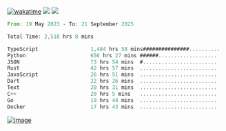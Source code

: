 [![wakatime](https://wakatime.com/badge/user/00eead22-fb14-4dd0-ab8a-3625cafbd50d.svg)](https://wakatime.com/@00eead22-fb14-4dd0-ab8a-3625cafbd50d)
![](https://komarev.com/ghpvc/?username=flatypus)
![](https://pixel.flatypus.me/flatypus?type=tracker)
<!--START_SECTION:waka-->

```rust
From: 19 May 2023 - To: 21 September 2025

Total Time: 2,518 hrs 8 mins

TypeScript                 1,484 hrs 58 mins###############..........   58.64 %
Python                     656 hrs 27 mins ######...................   25.92 %
JSON                       73 hrs 54 mins  #........................   02.92 %
Rust                       42 hrs 57 mins  .........................   01.70 %
JavaScript                 26 hrs 51 mins  .........................   01.06 %
Dart                       22 hrs 26 mins  .........................   00.89 %
Text                       20 hrs 31 mins  .........................   00.81 %
C++                        20 hrs 5 mins   .........................   00.79 %
Go                         19 hrs 44 mins  .........................   00.78 %
Docker                     17 hrs 43 mins  .........................   00.70 %
```

<!--END_SECTION:waka-->
[<img alt="image" src="https://github.com/flatypus/flatypus/assets/68029599/0a302dc1-501c-43a0-ae8d-37ec4817f3bd">](https://flatypus.me)

